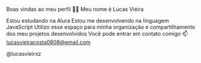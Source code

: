 Boas vindas ao meu perfil 💙💙
Meu nome é Lucas Vieira

Estou estudando na Alura
Estou me desenvolvendo na linguagem JavaScript
Utilizo esse espaço para minha organização e compartilhamento dos meu projetos desenvolvidos
Você pode entrar em contato comigo 📫
lucasvieiracosta0808@email.com

@lucasvieirxz
